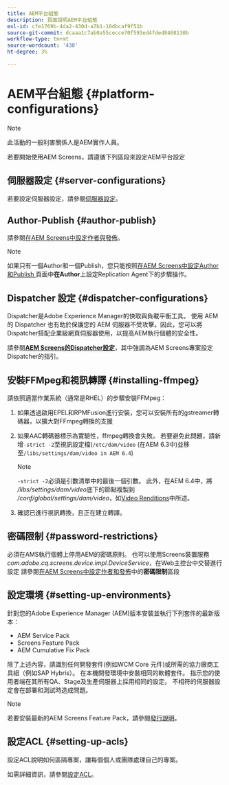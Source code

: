 ```yaml
---
title: AEM平台組態
description: 頁面說明AEM平台組態
exl-id: cfe1769b-4da2-430d-a7b1-10dbcaf9f51b
source-git-commit: dcaaa1c7ab0a55cecce70f593ed4fded8468130b
workflow-type: tm+mt
source-wordcount: '438'
ht-degree: 3%

---
```


# AEM平台組態 {#platform-configurations}

>[!NOTE]
>
>此活動的一般利害關係人是AEM實作人員。

若要開始使用AEM Screens，請遵循下列區段來設定AEM平台設定

## 伺服器設定 {#server-configurations}

若要設定伺服器設定，請參閱[伺服器設定](https://experienceleague.adobe.com/zh-hant/docs/experience-manager-screens/user-guide/administering/configuring-screens-introduction#ServerConfiguration)。

## Author-Publish {#author-publish}

請參閱[在AEM Screens中設定作者與發佈](https://experienceleague.adobe.com/zh-hant/docs/experience-manager-screens/user-guide/administering/author-publish/author-and-publish)。

>[!NOTE]
>
>如果只有一個Author和一個Publish，您只能按照[在AEM Screens中設定Author和Publish ](https://experienceleague.adobe.com/zh-hant/docs/experience-manager-screens/user-guide/administering/author-publish/author-and-publish)頁面中&#x200B;**在Author**&#x200B;上設定Replication Agent下的步驟操作。

## Dispatcher 設定 {#dispatcher-configurations}

Dispatcher是Adobe Experience Manager的快取與負載平衡工具。 使用 AEM 的 Dispatcher 也有助於保護您的 AEM 伺服器不受攻擊。因此，您可以將Dispatcher搭配企業級網頁伺服器使用，以提高AEM執行個體的安全性。

請參閱&#x200B;**[AEM Screens的Dispatcher設定](https://experienceleague.adobe.com/zh-hant/docs/experience-manager-screens/user-guide/administering/dispatcher-configurations-aem-screens)**，其中強調為AEM Screens專案設定Dispatcher的指引。

## 安裝FFMpeg和視訊轉譯 {#installing-ffmpeg}

請依照適當作業系統（通常是RHEL）的步驟安裝FFMpeg：

1. 如果透過啟用EPEL和RPMFusion進行安裝，您可以安裝所有的gstreamer轉碼器，以擴大對FFmpeg轉換的支援
1. 如果AAC轉碼器標示為實驗性，ffmpeg轉換會失敗。 若要避免此問題，請新增`-strict -2`至視訊設定檔(`/etc/dam/video` (在AEM 6.3中)並移至`/libs/settings/dam/video in AEM 6.4`)

   >[!NOTE]
   >
   >`-strict -2`必須是引數清單中的最後一個引數。 此外，在AEM 6.4中，將&#x200B;*/libs/settings/dam/video*&#x200B;底下的節點複製到&#x200B;*/conf/global/settings/dam/video*，如[Video Renditions](https://experienceleague.adobe.com/zh-hant/docs/experience-manager-screens/user-guide/authoring/product-features/generating-renditions)中所述。
1. 確認已進行視訊轉換，且正在建立轉譯。

## 密碼限制 {#password-restrictions}

必須在AMS執行個體上停用AEM的密碼原則。 也可以使用Screens裝置服務&#x200B;*com.adobe.cq.screens.device.impl.DeviceService*，在Web主控台中交替進行設定
請參閱[在AEM Screens中設定作者和發佈](https://experienceleague.adobe.com/zh-hant/docs/experience-manager-screens/user-guide/administering/author-publish/author-and-publish)中的&#x200B;**密碼限制**&#x200B;區段

## 設定環境 {#setting-up-environments}

針對您的Adobe Experience Manager (AEM)版本安裝並執行下列套件的最新版本：

* AEM Service Pack
* Screens Feature Pack
* AEM Cumulative Fix Pack

除了上述內容，請識別任何開發套件(例如WCM Core
元件)或所需的協力廠商工具組（例如SAP Hybris）。
在本機開發環境中安裝相同的軟體套件。 指示您的使用者端在其所有QA、Stage及生產伺服器上採用相同的設定。 不相符的伺服器設定會在部署和測試時造成問題。

>[!NOTE]
>
>若要安裝最新的AEM Screens Feature Pack，請參閱[發行說明](https://experienceleague.adobe.com/zh-hant/docs/experience-manager-screens/user-guide/aem-screens-introduction)。

## 設定ACL {#setting-up-acls}

設定ACL說明如何區隔專案，讓每個個人或團隊處理自己的專案。

如需詳細資訊，請參閱[設定ACL](https://experienceleague.adobe.com/zh-hant/docs/experience-manager-screens/user-guide/administering/setting-up-acls)。
